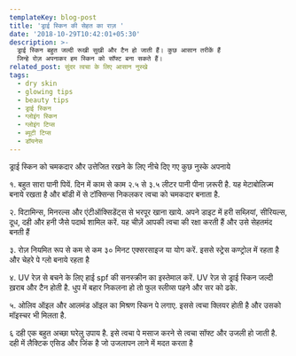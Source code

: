 ```yaml
---
templateKey: blog-post
title: 'ड्राई स्किन की सेहत का राज़ '
date: '2018-10-29T10:42:01+05:30'
description: >-
  ड्राई स्किन बहुत जल्दी रूखी सुखी और टैन हो जाती हैं। कुछ आसान तरीकें हैं
  जिन्हे रोज़ अपनाकर हम स्किन को सॉफ्ट बना सकते हैं।
related_post: सुंदर त्वचा के लिए आसान नुस्खे
tags:
  - dry skin
  - glowing tips
  - beauty tips
  - ड्राई स्किन
  - ग्लोइंग स्किन
  - ग्लोइंग टिप्स
  - ब्यूटी टिप्स
  - डॉयनेस
---
```

ड्राई स्किन को चमकदार और उत्तेजित रखने के लिए नीचे दिए गए कुछ नुस्के अपनाये

१. बहुत सारा पानी पियें. दिन में काम से काम २.५ से ३.५ लीटर पानी पीना ज़रूरी है. यह मेटाबोलिज्म बनाये रखता है और बॉडी में से टॉक्सिन्स निकलकर त्वचा को चमकदार बनाता है. 

२. विटामिन्स, मिनरल्स और एंटीऑक्सिडेंट्स से भरपूर खाना खाये. अपने डाइट में हरी सब्ज़ियां, सीरियल्स, दूध, दही और हनी जैसे पदार्थ शामिल करें. यह चीज़ें आपकी त्वचा की रक्षा करती हैं और उसे सेहतमंद बनती हैं

३. रोज़ नियमित रूप से कम से कम ३० मिनट एक्सरसाइज या योग करें. इससे स्ट्रेस कण्ट्रोल में रहता है और चेहरे पे ग्लो बनाये रहता है 

४. UV  रेज़ से बचने के लिए हाई spf की सनस्क्रीन का इस्तेमाल करें. UV रेज़ से ड्राई स्किन जल्दी ख़राब और टैन होती है. धुप में बहार निकलना हो तो फुल स्लीव्स पहने और सर को ढके.

५. ओलिव ऑइल और आलमंड ऑइल का मिश्रण स्किन पे लगाए. इससे त्वचा क्लियर होती है और उसको मॉइस्चर भी मिलता है.

६ दही एक बहुत अच्छा घरेलु उपाय है. इसे त्वचा पे मसाज करने से त्वचा सॉफ्ट और उजली हो जाती है. दही में लैक्टिक एसिड और जिंक है जो उजलापन लाने में मदत करता है
